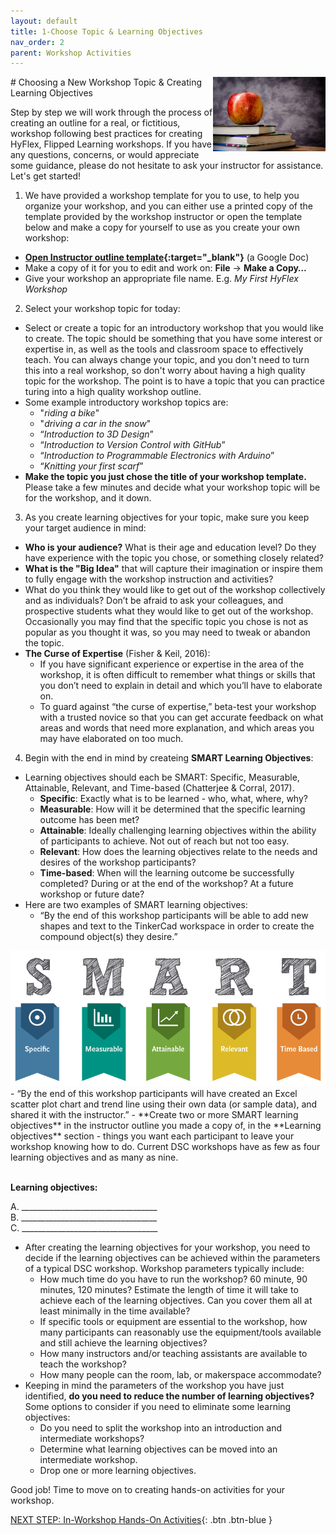 ```yaml
---
layout: default
title: 1-Choose Topic & Learning Objectives
nav_order: 2
parent: Workshop Activities
---
```

<img src="images/apple-logo.png" style="float:right;width:180px;" alt="Apple Logo">
# Choosing a New Workshop Topic & Creating Learning Objectives

Step by step we will work through the process of creating an outline for a real, or fictitious, workshop following best practices for creating HyFlex, Flipped Learning workshops. If you have any questions, concerns, or would appreciate some guidance, please do not hesitate to ask your instructor for assistance. Let's get started!

1. We have provided a workshop template for you to use, to help you organize your workshop, and you can either use a printed copy of the template provided by the workshop instructor or open the template below and make a copy for yourself to use as you create your own workshop: 
- **[Open Instructor outline template](http://bit.ly/2SKcBf6){:target="_blank"}** (a Google Doc)
- Make a copy of it for you to edit and work on: **File** -> **Make a Copy…**   
- Give your workshop an appropriate file name. E.g. _My First HyFlex Workshop_

2. Select your workshop topic for today:
- Select or create a topic for an introductory workshop that you would like to create. The topic should be something that you have some interest or expertise in, as well as the tools and classroom space to effectively teach. You can always change your topic, and you don't need to turn this into a real workshop, so don't worry about having a high quality topic for the workshop. The point is to have a topic that you can practice turing into a high quality workshop outline.
- Some example introductory workshop topics are: 
    - "_riding a bike_"
    - "_driving a car in the snow_" 
    - “_Introduction to 3D Design_”
    - “_Introduction to Version Control with GitHub_”
    - “_Introduction to Programmable Electronics with Arduino_”
    - “_Knitting your first scarf_”
- **Make the topic you just chose the title of your workshop template.** Please take a few minutes and decide what your workshop topic will be for the workshop, and it down. 

3. As you create learning objectives for your topic, make sure you keep your target audience in mind:
- **Who is your audience?** What is their age and education level? Do they have experience with the topic you chose, or something closely related?
- **What is the "Big Idea"** that will capture their imagination or inspire them to fully engage with the workshop instruction and activities?
- What do you think they would like to get out of the workshop collectively and as individuals? Don’t be afraid to ask your colleagues, and prospective students what they would like to get out of the workshop. Occasionally you may find that the specific topic you chose is not as popular as you thought it was, so you may need to tweak or abandon the topic.
- **The Curse of Expertise** (Fisher & Keil, 2016): 
  - If you have significant experience or expertise in the area of the workshop, it is often difficult to remember what things or skills that you don’t need to explain in detail and which you’ll have to elaborate on. 
  - To guard against “the curse of expertise,” beta-test your workshop with a trusted novice so that you can get accurate feedback on what areas and words that need more explanation, and which areas you may have elaborated on too much.

4. Begin with the end in mind by createing **SMART Learning Objectives**:
- Learning objectives should each be SMART: Specific, Measurable, Attainable, Relevant, and Time-based (Chatterjee & Corral, 2017).
  - **Specific**: Exactly what is to be learned - who, what, where, why?
  - **Measurable**: How will it be determined that the specific learning outcome has been met?
  - **Attainable**: Ideally challenging learning objectives within the ability of participants to achieve. Not out of reach but not too easy.
  - **Relevant**: How does the learning objectives relate to the needs and desires of the workshop participants?
  - **Time-based**: When will the learning outcome be successfully completed? During or at the end of the workshop? At a future workshop or future date?
- Here are two examples of SMART learning objectives:
  - “By the end of this workshop participants will be able to add new shapes and text to the TinkerCad workspace in order to create the compound object(s) they desire.” 
<img src="images/smart.png" alt="SMART Learning objectives">
  - “By the end of this workshop participants will have created an Excel scatter plot chart and trend line using their own data (or sample data), and shared it with the instructor.”
- **Create two or more SMART learning objectives** in the instructor outline you made a copy of, in the **Learning objectives** section - things you want each participant to leave your workshop knowing how to do. Current DSC workshops have as few as four learning objectives and as many as nine.

<br>**Learning objectives:**

A. __________________________________<br>
B. __________________________________<br>
C. __________________________________<br>

- After creating the learning objectives for your workshop, you need to decide if the learning objectives can be achieved within the parameters of a typical DSC workshop. Workshop parameters typically include:
  - How much time do you have to run the workshop? 60 minute, 90 minutes, 120 minutes? Estimate the length of time it will take to achieve each of the learning objectives. Can you cover them all at least minimally in the time available? 
  - If specific tools or equipment are essential to the workshop, how many participants can reasonably use the equipment/tools available and still achieve the learning objectives?
  - How many instructors and/or teaching assistants are available to teach the workshop?
  - How many people can the room, lab, or makerspace accommodate?
- Keeping in mind the parameters of the workshop you have just identified, **do you need to reduce the number of learning objectives?** Some options to consider if you need to eliminate some learning objectives:
  - Do you need to split the workshop into an introduction and intermediate workshops?
  - Determine what learning objectives can be moved into an intermediate workshop.
  - Drop one or more learning objectives.

Good job! Time to move on to creating hands-on activities for your workshop.

[NEXT STEP: In-Workshop Hands-On Activities](hands-on-activities.html){: .btn .btn-blue }
